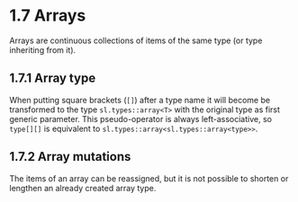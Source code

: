 # 1.7 Arrays

<code-block lang="BNF" src="definitions.bnf" include-lines="32" />

Arrays are continuous collections of items of the same type (or type inheriting from it).

## 1.7.1 Array type

When putting square brackets (`[]`) after a type name it will become be transformed to the type `sl.types::array<T>` with the original type as first generic parameter. This pseudo-operator is always left-associative, so `type[][]` is equivalent to `sl.types::array<sl.types::array<type>>`.

## 1.7.2 Array mutations

The items of an array can be reassigned, but it is not possible to shorten or lengthen an already created array type.